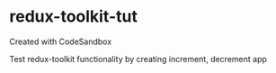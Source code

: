 # redux-toolkit-tut

Created with CodeSandbox

Test redux-toolkit functionality by creating increment, decrement app
